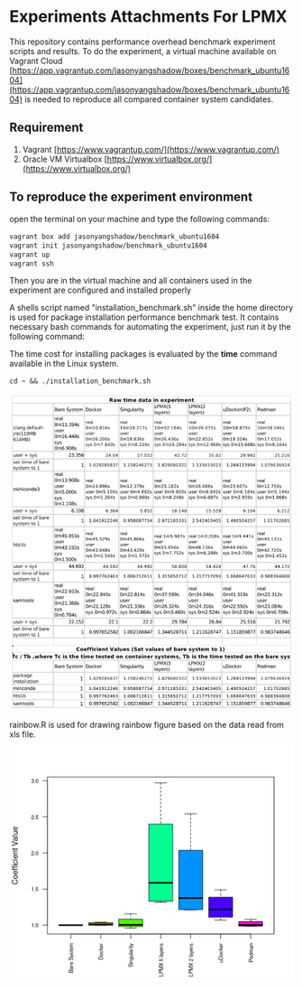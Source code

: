 # Experiments Attachments For LPMX
This repository contains performance overhead benchmark experiment scripts and results.
To do the experiment, a virtual machine available on Vagrant Cloud [https://app.vagrantup.com/jasonyangshadow/boxes/benchmark_ubuntu1604](https://app.vagrantup.com/jasonyangshadow/boxes/benchmark_ubuntu1604) is needed to reproduce all compared container system candidates. 

## Requirement
1. Vagrant [https://www.vagrantup.com/](https://www.vagrantup.com/)
2. Oracle VM Virtualbox [https://www.virtualbox.org/](https://www.virtualbox.org/)

## To reproduce the experiment environment
open the terminal on your machine and type the following commands:
```
vagrant box add jasonyangshadow/benchmark_ubuntu1604
vagrant init jasonyangshadow/benchmark_ubuntu1604 
vagrant up
vagrant ssh
```
Then you are in the virtual machine and all containers used in the experiment are configured and installed properly

A shells script named "installation_benchmark.sh" inside the home directory is used for package installation performance benchmark test. It contains necessary bash commands for automating the experiment, just run it by the following command:

The time cost for installing packages is evaluated by the **time** command available in the Linux system.
```
cd ~ && ./installation_benchmark.sh
```

![result](experiment_data.png)

rainbow.R is used for drawing rainbow figure based on the data read from xls file.
![performance](performance.png)
